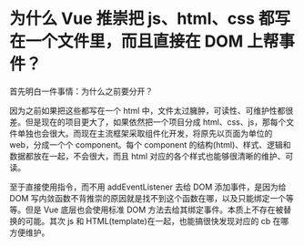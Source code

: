 # 为什么 Vue 推崇把 js、html、css 都写在一个文件里，而且直接在 DOM 上帮事件？

首先明白一件事情：为什么之前要分开？

因为之前如果把这些都写在一个 html 中，文件太过臃肿，可读性、可维护性都很差。但是现在的项目更大了，如果依然把一个项目分成 html、css、js，那每个文件单独也会很大。而现在主流框架采取组件化开发，将原先以页面为单位的 web，分成一个个 component。每个 component 的结构(html)、样式、逻辑和数据都放在一起，不会很大，而且 html 对应的各个样式也能够很清晰的维护、可读。

至于直接使用指令，而不用 addEventListener 去给 DOM 添加事件，是因为给 DOM 写内敛函数不背推崇的原因就是找不到这个函数在哪，以及只能绑定一个等等。但是 Vue 底层也会使用标准 DOM 方法去给其绑定事件。本质上不存在被替换的可能。其次 js 和 HTML(template)在一起，也能搞很快发现对应的 cb 在哪 方便维护。
